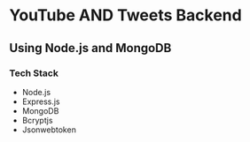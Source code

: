 # YouTube AND Tweets Backend

## Using Node.js and MongoDB

### Tech Stack

- Node.js
- Express.js
- MongoDB
- Bcryptjs
- Jsonwebtoken
